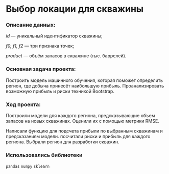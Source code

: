 # Выбор локации для скважины

### Описание данных:

*id* — уникальный идентификатор скважины;

*f0, f1, f2* — три признака точек;

*product* — объём запасов в скважине (тыс. баррелей).

### Основная задача проекта:

Построить модель машинного обучения, которая поможет определить регион, где добыча принесёт наибольшую прибыль. Проанализировать возможную прибыль и риски техникой Bootstrap.

### Ход проекта:

Построили модели для каждого региона, предсказывающие объем запасов на новых скважинах. Оценили их с помощью метрики RMSE.

Написали функцию для подсчета прибыли по выбранным скважинам и предсказаниям модели. посчитали риски и прибыль для каждого региона. Выбрали регион для разработки скважин.

### Использовались библиотеки

`pandas` `numpy` `sklearn`